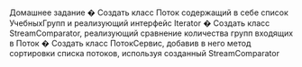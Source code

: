 Домашнее задание
� Создать класс Поток содержащий в себе список УчебныхГрупп и
реализующий интерфейс Iterator
� Создать класс StreamComparator, реализующий сравнение
количества групп входящих в Поток
� Создать класс ПотокСервис, добавив в него метод сортировки
списка потоков, используя созданный StreamComparator